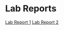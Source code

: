 Lab Reports
====================

[Lab Report 1](lab-report-1-week-2.md)
[Lab Report 2](lab-report-2-week-4.md)
